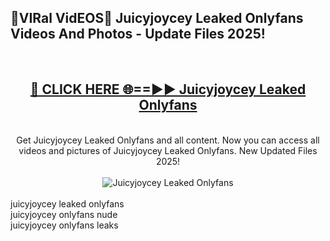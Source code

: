 <h2>🔴VIRal VidEOS🔴 Juicyjoycey Leaked Onlyfans Videos And Photos - Update Files 2025!</h2>
<br>
<div align="center">
<h2><a href="https://virallinks.top/Hdb6NB" rel="nofollow">🔴 CLICK HERE 🌐==►► Juicyjoycey Leaked Onlyfans</a></h2>
<br>
Get Juicyjoycey Leaked Onlyfans and all content. Now you can access all videos and pictures of Juicyjoycey Leaked Onlyfans. New Updated Files 2025!
<br>
<br>
<a href="https://virallinks.top/Hdb6NB" rel="nofollow" data-target="animated-image.originalLink"><img src="https://i.imgur.com/dJHk4Zq.gif)" alt="Juicyjoycey Leaked Onlyfans" style="max-width: 100%; display: inline-block;" data-target="animated-image.originalImage"></a>
</div>
<br>
juicyjoycey leaked onlyfans<br>
juicyjoycey onlyfans nude<br>
juicyjoycey onlyfans leaks